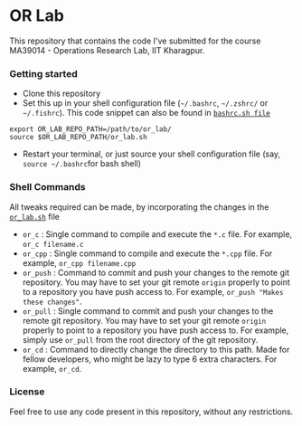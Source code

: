 # OR Lab

This repository that contains the code I've submitted for the course MA39014 - Operations Research Lab, IIT Kharagpur.

### Getting started

- Clone this repository
- Set this up in your shell configuration file (`~/.bashrc`, `~/.zshrc/` or `~/.fishrc`). This code snippet can also be found in [`bashrc.sh file`](https://github.com/athityakumar/or_lab/blob/master/bashrc.sh)

```
export OR_LAB_REPO_PATH=/path/to/or_lab/
source $OR_LAB_REPO_PATH/or_lab.sh
```
- Restart your terminal, or just source your shell configuration file (say, `source ~/.bashrc`for bash shell)

### Shell Commands

All tweaks required can be made, by incorporating the changes in the [`or_lab.sh`](https://github.com/athityakumar/or_lab/blob/master/or_lab.sh) file

- `or_c` : Single command to compile and execute the `*.c` file. For example, `or_c filename.c`
- `or_cpp` : Single command to compile and execute the `*.cpp` file. For example, `or_cpp filename.cpp` 
- `or_push` : Command to commit and push your changes to the remote git repository. You may have to set your git remote `origin` properly to point to a repository you have push access to. For example, `or_push "Makes these changes"`.
- `or_pull` : Single command to commit and push your changes to the remote git repository. You may have to set your git remote `origin` properly to point to a repository you have push access to. For example, simply use `or_pull` from the root directory of the git repository.
- `or_cd` : Command to directly change the directory to this path. Made for fellow developers, who might be lazy to type 6 extra characters. For example, `or_cd`.

### License

Feel free to use any code present in this repository, without any restrictions.